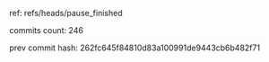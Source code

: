 ref: refs/heads/pause_finished

commits count:
246

prev commit hash:
262fc645f84810d83a100991de9443cb6b482f71
